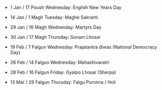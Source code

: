 - 1 Jan / 17 Poush Wednesday: English New Years Day
- 14 Jan / 1 Magh Tuesday: Maghe Sakranti
- 29 Jan / 16 Magh Wednesday: Martyrs Day
- 30 Jan / 17 Magh Thursday: Sonam Lhosar

- 19 Feb / 7 Falgun Wednesday: Prajatantra diwas (National Democracy Day)
- 26 Feb / 14 Falgun Wednesday: Mahashivaratri
- 28 Feb / 16 Falgun Friday: Gyalpo Lhosar (Sherpa)

- 13 Mar / 29 Falgun Thursday: Falgu Purnima / Holi
